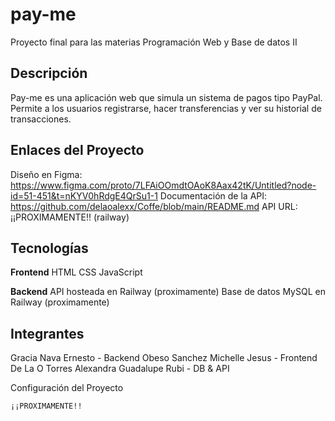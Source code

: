 # pay-me

Proyecto final para las materias Programación Web y Base de datos II

## Descripción

Pay-me es una aplicación web que simula un sistema de pagos tipo PayPal. Permite a los usuarios registrarse, hacer transferencias y ver su historial de transacciones.

## Enlaces del Proyecto

Diseño en Figma: https://www.figma.com/proto/7LFAiOOmdtOAoK8Aax42tK/Untitled?node-id=51-451&t=nKYV0hRdgE4QrSu1-1
Documentación de la API: https://github.com/delaoalexx/Coffe/blob/main/README.md
API URL: ¡¡PROXIMAMENTE!! (railway)

## Tecnologías

**Frontend**
HTML
CSS
JavaScript

**Backend**
API hosteada en Railway (proximamente)
Base de datos MySQL en Railway (proximamente)

## Integrantes

Gracia Nava Ernesto  - Backend
Obeso Sanchez Michelle Jesus - Frontend
De La O Torres Alexandra Guadalupe Rubi - DB & API

Configuración del Proyecto

```bash
¡¡PROXIMAMENTE!!
```
